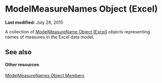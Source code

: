 
# ModelMeasureNames Object (Excel)

 **Last modified:** July 28, 2015

A collection of  [ModelMeasureName Object (Excel)](91151066-7217-d589-63c7-a21431671397.md) objects representing names of measures in the Excel data model.

## See also


#### Other resources


 [ModelMeasureNames Object Members](afe6837c-ee65-0c99-b77e-8c1219272bda.md)
